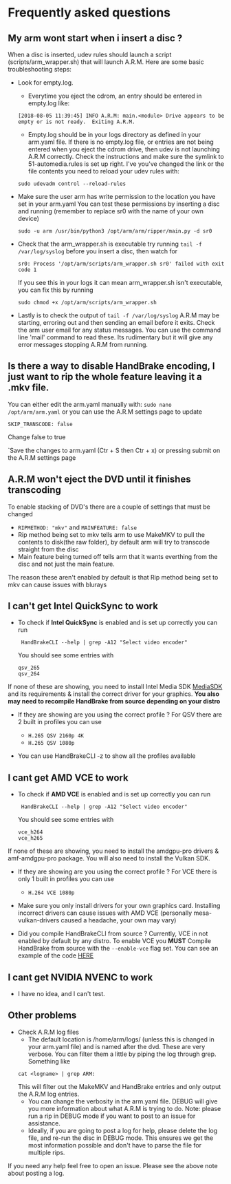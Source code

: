 # Frequently asked questions

## My arm wont start when i insert a disc ?

When a disc is inserted, udev rules should launch a script (scripts/arm_wrapper.sh) that will launch A.R.M.  Here are some basic troubleshooting steps:
- Look for empty.log.  
  - Everytime you eject the cdrom, an entry should be entered in empty.log like:
  ```
  [2018-08-05 11:39:45] INFO A.R.M: main.<module> Drive appears to be empty or is not ready.  Exiting A.R.M.
  ```
  - Empty.log should be in your logs directory as defined in your arm.yaml file.  If there is no empty.log file, or entries are not being entered when you eject the cdrom drive, then udev is not launching A.R.M correctly.  Check the instructions and make sure the symlink to 51-automedia.rules is set up right.  I've you've changed the link or the file contents you need to reload your udev rules with:
  ```
  sudo udevadm control --reload-rules 
  ```
- Make sure the user arm has write permission to the location you have set in your arm.yaml
    You can test these permissions by inserting a disc and running (remember to replace sr0 with the name of your own device)
	
    `sudo -u arm /usr/bin/python3 /opt/arm/arm/ripper/main.py -d sr0`

- Check that  the arm_wrapper.sh is executable
  try running `tail -f /var/log/syslog` before you insert a disc, then watch for

  `sr0: Process '/opt/arm/scripts/arm_wrapper.sh sr0' failed with exit code 1`

  If you see this in your logs it can mean arm_wrapper.sh isn't executable, you can fix this by running
   
  `sudo chmod +x /opt/arm/scripts/arm_wrapper.sh`

- Lastly is to check the output of `tail -f /var/log/syslog`
  A.R.M may be starting, erroring out and then sending an email before it exits. Check the arm user email for any status messages. You can use the command line 'mail' command to read these. Its rudimentary but it will give any error messages stopping A.R.M from running.

## Is there a way to disable HandBrake encoding, I just want to rip the whole feature leaving it a .mkv file.

You can either edit the arm.yaml manually with: `sudo nano /opt/arm/arm.yaml` or you can use the A.R.M settings page to update

`SKIP_TRANSCODE: false`

Change false to true

`Save the changes to arm.yaml (Ctr + S  then Ctr + x) or pressing submit on the A.R.M settings page

## A.R.M won't eject the DVD until it finishes transcoding

To enable stacking of DVD's there are a couple of settings that must be changed
 - `RIPMETHOD: "mkv"` and `MAINFEATURE: false`
 - Rip method being set to mkv tells arm to use MakeMKV to pull the contents to disk(the raw folder), by default arm will try to transcode straight from the disc
 - Main feature being turned off tells arm that it wants everthing from the disc and not just the main feature.

The reason these aren't enabled by default is that Rip method being set to mkv can cause issues with blurays

## I can't get Intel QuickSync to work

- To check if **Intel QuickSync** is enabled and is set up correctly you can run
   ```
    HandBrakeCLI --help | grep -A12 "Select video encoder"
   ```
  You should see some entries with
  ```
  qsv_265
  qsv_264
  ```
 If none of these are showing, you need to install Intel Media SDK [MediaSDK](https://github.com/Intel-Media-SDK/MediaSDK) and its requirements & install the correct driver for your graphics. **You also may need to recompile HandBrake from source depending on your distro**

- If they are showing are you using the correct profile ? For QSV there are 2 built in profiles you can use 

  - `H.265 QSV 2160p 4K`
  - `H.265 QSV 1080p`

- You can use HandBrakeCLI -z to show all the profiles available

## I cant get AMD VCE to work

- To check if **AMD VCE** is enabled and is set up correctly you can run
   ```
    HandBrakeCLI --help | grep -A12 "Select video encoder"
   ```
  You should see some entries with
  ```
  vce_h264
  vce_h265
  ```
 If none of these are showing, you need to install the amdgpu-pro drivers & amf-amdgpu-pro package. You will also need to install the Vulkan SDK. 

- If they are showing are you using the correct profile ? For VCE there is only 1 built in profiles you can use 
  - `H.264 VCE 1080p`

- Make sure you only install drivers for your own graphics card. Installing incorrect drivers can cause issues with AMD VCE (personally mesa-vulkan-drivers caused a headache, your own may vary)

- Did you compile HandBrakeCLI from source ? Currently, VCE in not enabled by default by any distro. To enable VCE you **MUST** Compile HandBrake from source with the `--enable-vce` flag set. You can see an example of the code [HERE](https://github.com/1337-server/automatic-ripping-machine/blob/v2.2_dev_ubuntu/scripts/ubuntu-quicksync.sh)


## I cant get NVIDIA NVENC to work
 - I have no idea, and I can't test.

## Other problems
- Check A.R.M log files 
  - The default location is /home/arm/logs/ (unless this is changed in your arm.yaml file) and is named after the dvd. These are very verbose.  You can filter them a little by piping the log through grep.  Something like 
  ```
  cat <logname> | grep ARM:
  ```  
    This will filter out the MakeMKV and HandBrake entries and only output the A.R.M log entries.
  - You can change the verbosity in the arm.yaml file.  DEBUG will give you more information about what A.R.M is trying to do.  Note: please run a rip in DEBUG mode if you want to post to an issue for assistance.  
  - Ideally, if you are going to post a log for help, please delete the log file, and re-run the disc in DEBUG mode.  This ensures we get the most information possible and don't have to parse the file for multiple rips.

If you need any help feel free to open an issue.  Please see the above note about posting a log.
